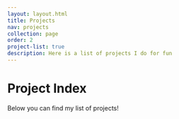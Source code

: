 ```yaml
---
layout: layout.html
title: Projects
nav: projects
collection: page
order: 2
project-list: true
description: Here is a list of projects I do for fun
---
```


# Project Index

Below you can find my list of projects!
